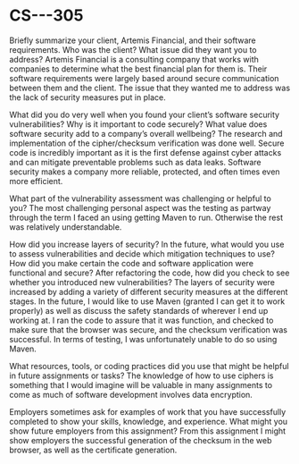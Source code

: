 # CS---305
Briefly summarize your client, Artemis Financial, and their software requirements. Who was the client? What issue did they want you to address?
  Artemis Financial is a consulting company that works with companies to determine what the best financial plan for them is. Their software requirements were largely based around secure communication between them and the client. The issue that they wanted me to address was the lack of security measures put in place. 

What did you do very well when you found your client’s software security vulnerabilities? Why is it important to code securely? What value does software security add to a company’s overall wellbeing?
  The research and implementation of the cipher/checksum verification was done well. Secure code is incredibly important as it is the first defense against cyber attacks and can mitigate preventable problems such as data leaks. Software security makes a company more reliable, protected, and often times even more efficient.

What part of the vulnerability assessment was challenging or helpful to you?
  The most challenging personal aspect was the testing as partway through the term I faced an using getting Maven to run. Otherwise the rest was relatively understandable.

How did you increase layers of security? In the future, what would you use to assess vulnerabilities and decide which mitigation techniques to use?
How did you make certain the code and software application were functional and secure? After refactoring the code, how did you check to see whether you introduced new vulnerabilities?
  The layers of security were increased by adding a variety of different security measures at the different stages. In the future, I would like to use Maven (granted I can get it to work properly) as well as discuss the safety standards of wherever I end up working at. I ran the code to assure that it was function, and checked to make sure that the browser was secure, and the checksum verification was successful. In terms of testing, I was unfortunately unable to do so using Maven. 

What resources, tools, or coding practices did you use that might be helpful in future assignments or tasks?
  The knowledge of how to use ciphers is something that I would imagine will be valuable in many assignments to come as much of software development involves data encryption. 
  
Employers sometimes ask for examples of work that you have successfully completed to show your skills, knowledge, and experience. What might you show future employers from this assignment?
  From this assignment I might show employers the successful generation of the checksum in the web browser, as well as the certificate generation.
